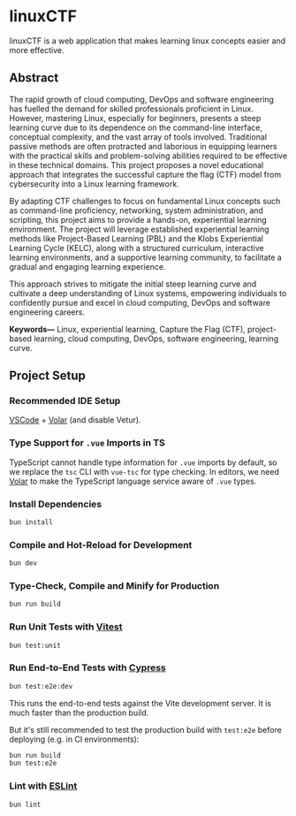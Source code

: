 # linuxCTF

linuxCTF is a web application that makes learning linux concepts easier and more effective.

## Abstract

The rapid growth of cloud computing, DevOps and software engineering has fuelled the demand for skilled professionals proficient in Linux. However, mastering Linux, especially for beginners, presents a steep learning curve due to its dependence on the command-line interface, conceptual complexity, and the vast array of tools involved. Traditional passive methods are often protracted and laborious in equipping learners with the practical skills and problem-solving abilities required to be effective in these technical domains. This project proposes a novel educational approach that integrates the successful capture the flag (CTF) model from cybersecurity into a Linux learning framework.

By adapting CTF challenges to focus on fundamental Linux concepts such as command-line proficiency, networking, system administration, and scripting, this project aims to provide a hands-on, experiential learning environment. The project will leverage established experiential learning methods like Project-Based Learning (PBL) and the Klobs Experiential Learning Cycle (KELC), along with a structured curriculum, interactive learning environments, and a supportive learning community, to facilitate a gradual and engaging learning experience.

This approach strives to mitigate the initial steep learning curve and cultivate a deep understanding of Linux systems, empowering individuals to confidently pursue and excel in cloud computing, DevOps and software engineering careers.

**Keywords—** Linux, experiential learning, Capture the Flag (CTF), project-based learning, cloud computing, DevOps, software engineering, learning curve.

## Project Setup

### Recommended IDE Setup

[VSCode](https://code.visualstudio.com/) + [Volar](https://marketplace.visualstudio.com/items?itemName=Vue.volar) (and disable Vetur).

### Type Support for `.vue` Imports in TS

TypeScript cannot handle type information for `.vue` imports by default, so we replace the `tsc` CLI with `vue-tsc` for type checking. In editors, we need [Volar](https://marketplace.visualstudio.com/items?itemName=Vue.volar) to make the TypeScript language service aware of `.vue` types.

### Install Dependencies

```sh
bun install
```

### Compile and Hot-Reload for Development

```sh
bun dev
```

### Type-Check, Compile and Minify for Production

```sh
bun run build
```

### Run Unit Tests with [Vitest](https://vitest.dev/)

```sh
bun test:unit
```

### Run End-to-End Tests with [Cypress](https://www.cypress.io/)

```sh
bun test:e2e:dev
```

This runs the end-to-end tests against the Vite development server.
It is much faster than the production build.

But it's still recommended to test the production build with `test:e2e` before deploying (e.g. in CI environments):

```sh
bun run build
bun test:e2e
```

### Lint with [ESLint](https://eslint.org/)

```sh
bun lint
```
